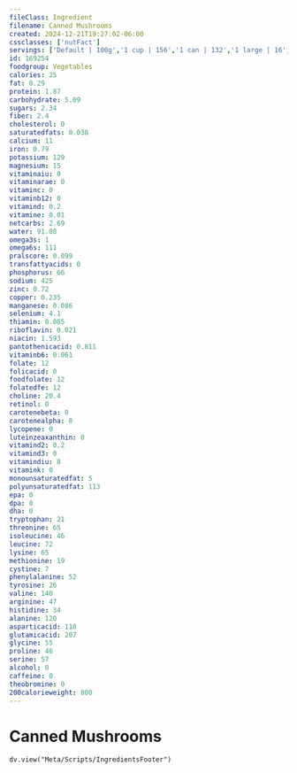```yaml
---
fileClass: Ingredient
filename: Canned Mushrooms
created: 2024-12-21T19:27:02-06:00
cssclasses: ['nutFact']
servings: ['Default | 100g','1 cup | 156','1 can | 132','1 large | 16','1 medium | 12','1 small | 7','10 slices | 40','8 caps | 47','1/2 cup pieces | 78']
id: 169254
foodgroup: Vegetables
calories: 25
fat: 0.29
protein: 1.87
carbohydrate: 5.09
sugars: 2.34
fiber: 2.4
cholesterol: 0
saturatedfats: 0.038
calcium: 11
iron: 0.79
potassium: 129
magnesium: 15
vitaminaiu: 0
vitaminarae: 0
vitaminc: 0
vitaminb12: 0
vitamind: 0.2
vitamine: 0.01
netcarbs: 2.69
water: 91.08
omega3s: 1
omega6s: 111
pralscore: 0.099
transfattyacids: 0
phosphorus: 66
sodium: 425
zinc: 0.72
copper: 0.235
manganese: 0.086
selenium: 4.1
thiamin: 0.085
riboflavin: 0.021
niacin: 1.593
pantothenicacid: 0.811
vitaminb6: 0.061
folate: 12
folicacid: 0
foodfolate: 12
folatedfe: 12
choline: 20.4
retinol: 0
carotenebeta: 0
carotenealpha: 0
lycopene: 0
luteinzeaxanthin: 0
vitamind2: 0.2
vitamind3: 0
vitamindiu: 8
vitamink: 0
monounsaturatedfat: 5
polyunsaturatedfat: 113
epa: 0
dpa: 0
dha: 0
tryptophan: 21
threonine: 65
isoleucine: 46
leucine: 72
lysine: 65
methionine: 19
cystine: 7
phenylalanine: 52
tyrosine: 26
valine: 140
arginine: 47
histidine: 34
alanine: 120
asparticacid: 118
glutamicacid: 207
glycine: 55
proline: 46
serine: 57
alcohol: 0
caffeine: 0
theobromine: 0
200calorieweight: 800
---
```


# Canned Mushrooms

```dataviewjs
dv.view("Meta/Scripts/IngredientsFooter")
```